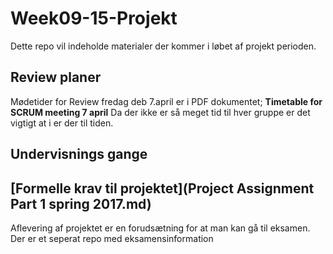 # Week09-15-Projekt	
Dette repo vil indeholde materialer der kommer i løbet af projekt perioden.

## Review planer
Mødetider for Review fredag deb 7.april er i PDF dokumentet; **Timetable for SCRUM meeting 7 april**
Da der ikke er så meget tid til hver gruppe er det vigtigt at i er der til tiden.

## Undervisnings gange

## [Formelle krav til projektet](Project Assignment Part 1 spring 2017.md)
Aflevering af projektet er en forudsætning for at man kan gå til eksamen. Der er et seperat repo med eksamensinformation
